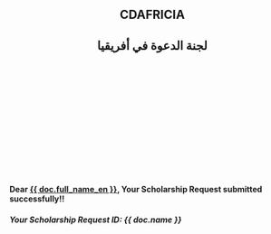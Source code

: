 <html lang="en">

<head>
  <style>
    header.masterhead {
      position: relative;
      background-color: #343a40;
      background: url("/files/webimg/bg.jpg") no-repeat center center;
      background-size: cover;
      padding-top: 8rem;
      padding-bottom: 10rem;
    }

    header.masterhead h2,
    header.masterhead .h2 {
      background-color: rgb(0, 0, 0);
      /* Fallback color */
      background-color: rgba(0, 0, 0, 0.4);
      /* Black w/opacity/see-through */
      color: white;
      font-weight: bold;
      border: 3px solid #f1f1f1;
      position: absolute;
      /*top: 50%;
      left: 50%;*/
      transform: translate(-50%, -50%);
      z-index: 2;
      /*width: 80%;*/
      padding: 20px;
      text-align: center;
    }
  </style>
</head>

<body>
  <header class="masterhead">
    <div class="container position-relative">
      <div class="row justify-content-center">
        <div class='text-center'>
          <h2 class="mb-5">CDAFRICIA</h2> 
          <h2 class="mb-5">لجنة الدعوة في أفريقيا</h2>
        </div>
      </div>
    </div>
  </header>

  <section>
    <div class="container p-0">
      <div class="row g-0">
        <div class="justify-content-center">
          <h4>Dear <u>{{ doc.full_name_en }}</u>, Your Scholarship Request submitted successfully!!</h4>
          <h5>Your Scholarship Request ID: {{ doc.name }} </h5>
        </div>
      </div>
    </div>
  </section>
</body>

</html>